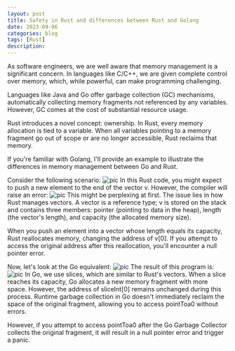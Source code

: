 ```yaml
---
layout: post
title: Safety in Rust and differences between Rust and Golang
date: 2023-09-06
categories: blog
tags: [Rust]
description: 
---
```



As software engineers, we are well aware that memory management is a significant concern. In languages like C/C++, we are given complete control over memory, which, while powerful, can make programming challenging.

Languages like Java and Go offer garbage collection (GC) mechanisms, automatically collecting memory fragments not referenced by any variables. However, GC comes at the cost of substantial resource usage.

Rust introduces a novel concept: ownership. In Rust, every memory allocation is tied to a variable. When all variables pointing to a memory fragment go out of scope or are no longer accessible, Rust reclaims that memory.

If you're familiar with Golang, I'll provide an example to illustrate the differences in memory management between Go and Rust.

Consider the following scenario:
![pic](https://whyy7777.github.io/img/ownership1.png)
In this Rust code, you might expect to push a new element to the end of the vector v. However, the compiler will raise an error:
![pic](https://whyy7777.github.io/img/ownership2.png)
This might be perplexing at first. The issue lies in how Rust manages vectors. A vector is a reference type; v is stored on the stack and contains three members: pointer (pointing to data in the heap), length (the vector's length), and capacity (the allocated memory size).

When you push an element into a vector whose length equals its capacity, Rust reallocates memory, changing the address of v[0]. If you attempt to access the original address after this reallocation, you'll encounter a null pointer error.

Now, let's look at the Go equivalent:
![pic](https://whyy7777.github.io/img/ownership3.png)
The result of this program is:
![pic](https://whyy7777.github.io/img/ownership4.png)
In Go, we use slices, which are similar to Rust's vectors. When a slice reaches its capacity, Go allocates a new memory fragment with more space. However, the address of sliceInt[0] remains unchanged during this process. Runtime garbage collection in Go doesn't immediately reclaim the space of the original fragment, allowing you to access pointToa0 without errors.

However, if you attempt to access pointToa0 after the Go Garbage Collector collects the original fragment, it will result in a null pointer error and trigger a panic.